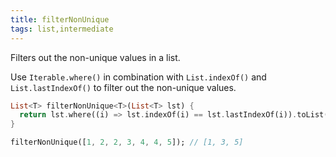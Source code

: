 ```yaml
---
title: filterNonUnique
tags: list,intermediate
---
```


Filters out the non-unique values in a list.

Use `Iterable.where()` in combination with `List.indexOf()` and `List.lastIndexOf()` to filter out the non-unique values.

```dart
List<T> filterNonUnique<T>(List<T> lst) {
  return lst.where((i) => lst.indexOf(i) == lst.lastIndexOf(i)).toList();
}
```

```dart
filterNonUnique([1, 2, 2, 3, 4, 4, 5]); // [1, 3, 5]
```

